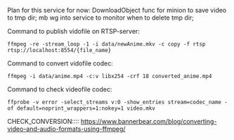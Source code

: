 Plan for this service for now:
    DownloadObject func for minion to save video to tmp dir;
    mb wg into service to monitor when to delete tmp dir;
    


Command to publish vidofile on RTSP-server:
```
ffmpeg -re -stream_loop -1 -i data/newAnime.mkv -c copy -f rtsp rtsp://localhost:8554/{file_name}
```

Command to convert vidofile codec:
```
ffmpeg -i data/anime.mp4 -c:v libx254 -crf 18 converted_anime.mp4
```

Command to check videofile codec:
```
ffprobe -v error -select_streams v:0 -show_entries stream=codec_name -of default=noprint_wrappers=1:nokey=1 video.mkv
```

CHECK_CONVERSION:::: https://www.bannerbear.com/blog/converting-video-and-audio-formats-using-ffmpeg/